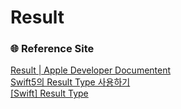 # Result

### 🌐 Reference Site
[Result | Apple Developer Documentent](https://developer.apple.com/documentation/swift/result)    
[Swift5의 Result Type 사용하기](https://eunjin3786.tistory.com/47)  
[[Swift] Result Type](https://velog.io/@un1945/Swift-Result-Type)